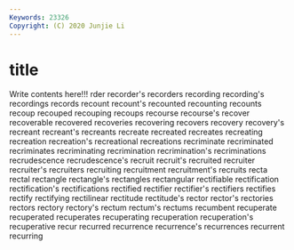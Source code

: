 ```yaml
---
Keywords: 23326
Copyright: (C) 2020 Junjie Li
---
```


# title

Write contents here!!!
rder 
recorder's
recorders 
recording 
recording's 
recordings 
records 
recount 
recount's 
recounted 
recounting 
recounts
recoup 
recouped 
recouping 
recoups 
recourse 
recourse's 
recover 
recoverable 
recovered 
recoveries
recovering 
recovers 
recovery 
recovery's 
recreant 
recreant's 
recreants 
recreate 
recreated 
recreates
recreating 
recreation 
recreation's 
recreational 
recreations 
recriminate 
recriminated 
recriminates 
recriminating 
recrimination
recrimination's 
recriminations 
recrudescence 
recrudescence's 
recruit 
recruit's 
recruited 
recruiter 
recruiter's 
recruiters
recruiting 
recruitment 
recruitment's 
recruits 
recta 
rectal 
rectangle 
rectangle's 
rectangles 
rectangular
rectifiable 
rectification 
rectification's 
rectifications 
rectified 
rectifier 
rectifier's 
rectifiers 
rectifies 
rectify
rectifying 
rectilinear 
rectitude 
rectitude's 
rector 
rector's 
rectories 
rectors 
rectory 
rectory's
rectum 
rectum's 
rectums 
recumbent 
recuperate 
recuperated 
recuperates 
recuperating 
recuperation 
recuperation's
recuperative 
recur 
recurred 
recurrence 
recurrence's 
recurrences 
recurrent 
recurring 
